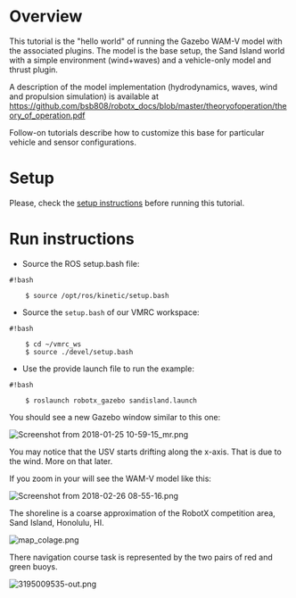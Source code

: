 # Overview

This tutorial is the "hello world" of running the Gazebo WAM-V model with the associated plugins.  The model is the base setup, the Sand Island world with a simple environment (wind+waves) and a vehicle-only model and thrust plugin.  

A description of the model implementation (hydrodynamics, waves, wind and propulsion simulation) is available at https://github.com/bsb808/robotx_docs/blob/master/theoryofoperation/theory_of_operation.pdf

Follow-on tutorials describe how to customize this base for particular vehicle and sensor configurations.

# Setup

Please, check the [setup instructions](https://bitbucket.org/osrf/vmrc/wiki/tutorials/SystemSetup) before running this tutorial.

# Run instructions

* Source the ROS setup.bash file:

```
#!bash
    
    $ source /opt/ros/kinetic/setup.bash

```

* Source the `setup.bash` of our VMRC workspace:

```
#!bash
    
    $ cd ~/vmrc_ws
    $ source ./devel/setup.bash

```

* Use the provide launch file to run the example:

```
#!bash

    $ roslaunch robotx_gazebo sandisland.launch 
```

You should see a new Gazebo window similar to this one:

![Screenshot from 2018-01-25 10-59-15_mr.png](https://bitbucket.org/repo/BgXLzgM/images/2097879520-Screenshot%20from%202018-01-25%2010-59-15_mr.png)

You may notice that the USV starts drifting along the x-axis.  That is due to the wind.  More on that later.

If you zoom in your will see the WAM-V model like this:

![Screenshot from 2018-02-26 08-55-16.png](https://bitbucket.org/repo/BgXLzgM/images/4154749175-Screenshot%20from%202018-02-26%2008-55-16.png)

The shoreline is a coarse approximation of the RobotX competition area, Sand Island, Honolulu, HI.  

![map_colage.png](https://bitbucket.org/repo/BgXLzgM/images/869375701-map_colage.png)

There navigation course task is represented by the two pairs of red and green buoys.

![3195009535-out.png](https://bitbucket.org/repo/BgXLzgM/images/3465846643-3195009535-out.png)